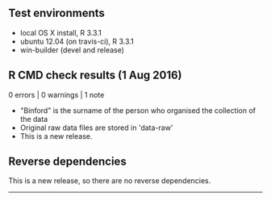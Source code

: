 ## Test environments
* local OS X install, R 3.3.1
* ubuntu 12.04 (on travis-ci), R 3.3.1
* win-builder (devel and release)

## R CMD check results (1 Aug 2016)

0 errors | 0 warnings | 1 note

* "Binford" is the surname of the person who organised the collection of the data
* Original raw data files are stored in 'data-raw'
* This is a new release.

## Reverse dependencies

This is a new release, so there are no reverse dependencies.

---



